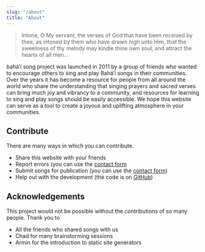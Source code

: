 ```yaml
---
slug: "/about"
title: "About"
---
```




> Intone, O My servant, the verses of God that have been received by thee, as intoned by them who have drawn nigh unto Him, that the sweetness of thy melody may kindle thine own soul, and attract the hearts of all men...


bahá’í song project was launched in 2011 by a group of friends who wanted to encourage others to sing and play Bahá’í songs in their communities. Over the years it has become a resource for people from all around the world who share the understanding that singing prayers and sacred verses can bring much joy and vibrancy to a community, and resources for learning to sing and play songs should be easily accessible. We hope this website can serve as a tool to create a joyous and uplifting atmosphere in your communities.

## Contribute

There are many ways in which you can contribute.

*   Share this website with your friends
*   Report errors (you can use the [contact form](https://www.bahaisongproject.com/contact)
*   Submit songs for publication (you can use the [contact form](https://www.bahaisongproject.com/contact))
*   Help out with the development (the code is on [GitHub](https://github.com/bahaisongproject))

## Acknowledgements

This project would not be possible without the contributions of so many people. Thank you to

*   All the friends who shared songs with us
*   Chad for many brainstorming sessions
*   Armin for the introduction to static site generators
